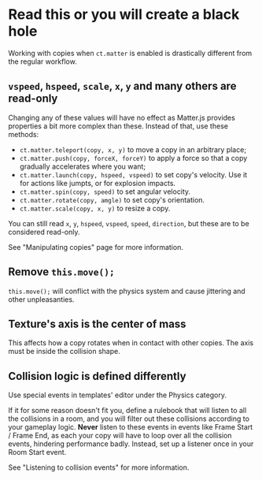 # Read this or you will create a black hole

Working with copies when `ct.matter` is enabled is drastically different from the regular workflow.

## `vspeed`, `hspeed`, `scale`, `x`, `y` and many others are read-only

Changing any of these values will have no effect as Matter.js provides properties a bit more complex than these. Instead of that, use these methods:

* `ct.matter.teleport(copy, x, y)` to move a copy in an arbitrary place;
* `ct.matter.push(copy, forceX, forceY)` to apply a force so that a copy gradually accelerates where you want;
* `ct.matter.launch(copy, hspeed, vspeed)` to set copy's velocity. Use it for actions like jumpts, or for explosion impacts.
* `ct.matter.spin(copy, speed)` to set angular velocity.
* `ct.matter.rotate(copy, amgle)` to set copy's orientation.
* `ct.matter.scale(copy, x, y)` to resize a copy.

You can still read `x`, `y`, `hspeed`, `vspeed`, `speed`, `direction`, but these are to be considered read-only.

See "Manipulating copies" page for more information.

## Remove `this.move();`

`this.move();` will conflict with the physics system and cause jittering and other unpleasanties.

## Texture's axis is the center of mass

This affects how a copy rotates when in contact with other copies. The axis must be inside the collision shape.

## Collision logic is defined differently

Use special events in templates' editor under the Physics category.

If it for some reason doesn't fit you, define a rulebook that will listen to all the collisions in a room, and you will filter out these collisions according to your gameplay logic. **Never** listen to these events in events like Frame Start / Frame End, as each your copy will have to loop over all the collision events, hindering performance badly. Instead, set up a listener once in your Room Start event.

See "Listening to collision events" for more information.
